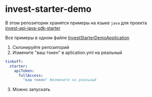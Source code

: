 # invest-starter-demo

В этом репозитории хранятся примеры на языке `java` для проекта [invest-api-java-sdk-starter](https://github.com/Dankosik/invest-api-java-sdk-starter)

Все примеры в одном файле [InvestStarterDemoApplication](https://github.com/Dankosik/invest-starter-demo/blob/main/src/main/kotlin/io/github/dankosik/investstarterdemo/InvestStarterDemoApplication.kt)

1) Склонируйте репозиторий
2) Измените "ваш токен" в aplication.yml на реальный

```yml
tinkoff:
  starter:
    apiToken:
      fullAccess:
        "ваш токен" #измените на реальный
```
3) Можно запускать